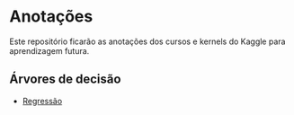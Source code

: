 # Anotações

Este repositório ficarão as anotações dos cursos e kernels do Kaggle para aprendizagem futura.

## Árvores de decisão 

- [Regressão](https://github.com/barbosarafael/Anotacoes/blob/master/ML_Modelos/Arvore_de_decisao/arvore_de_decisao_regressao.ipynb)
